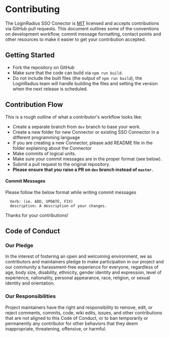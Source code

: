 # Contributing

The LoginRadius SSO Conector is [MIT](LICENSE) licensed and accepts contributions via GitHub pull requests. This document outlines some of the conventions on development workflow, commit message formatting, contact points and other resources to make it easier to get your contribution accepted.

## Getting Started

- Fork the repository on GitHub
- Make sure that the code can build via `npm run build`.
- Do not include the built files (the output of `npm run build`), the LoginRadius team will handle building the files and setting the version when the next release is scheduled.

## Contribution Flow

This is a rough outline of what a contributor's workflow looks like:

- Create a separate branch from `dev` branch to base your work.
- Create a new folder for new Connector or existing SSO Connector in a different programming language
- If you are creating a new Connector, please add README file in the folder explaining about the Connector
- Make commits of logical units.
- Make sure your commit messages are in the proper format (see below).
- Submit a pull request to the original repository.
- **Please ensure that you raise a PR on `dev` branch instead of `master`.**

#### Commit Messages

Please follow the below format while writing commit messages

```
  Verb: (ie. ADD, UPDATE, FIX)
  description: A description of your changes.
```

Thanks for your contributions!


## Code of Conduct

### Our Pledge

In the interest of fostering an open and welcoming environment, we as
contributors and maintainers pledge to make participation in our project and
our community a harassment-free experience for everyone, regardless of age, body
size, disability, ethnicity, gender identity and expression, level of experience,
nationality, personal appearance, race, religion, or sexual identity and
orientation.

### Our Responsibilities

Project maintainers have the right and responsibility to remove, edit, or
reject comments, commits, code, wiki edits, issues, and other contributions
that are not aligned to this Code of Conduct, or to ban temporarily or
permanently any contributor for other behaviors that they deem inappropriate, threatening, offensive, or harmful.